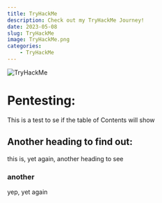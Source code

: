 ```yaml
---
title: TryHackMe
description: Check out my TryHackMe Journey!
date: 2023-05-08
slug: TryHackMe
image: TryHackMe.png
categories:
    - TryHackMe
---
```

 <img src="https://tryhackme-badges.s3.amazonaws.com/Mist97.png" alt="TryHackMe">
 
# Pentesting:
This is a test to se if the table of Contents will show

## Another heading to find out:


this is, yet again, another heading to see


### another 
 yep, yet again